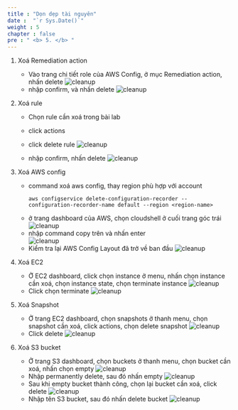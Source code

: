 ```yaml
---
title : "Dọn dẹp tài nguyên"
date :  "`r Sys.Date()`" 
weight : 5 
chapter : false
pre : " <b> 5. </b> "
---
```


1.  Xoá Remediation action
    - Vào trang chi tiết role của AWS Config, ở mục Remediation action, nhấn delete
    ![cleanup](../image/5/5.1.png)
    - nhập confirm, và nhấn delete
    ![cleanup](../image/5/5.2.png)

2. Xoá rule
    - Chọn rule cần xoá trong bài lab
    - click actions
    - click delete rule
    ![cleanup](../image/5/5.3.png)

    - nhập confirm, nhấn delete
    ![cleanup](../image/5/5.4.png)

3. Xoá AWS config
    - command xoá aws config, thay region phù hợp với account
        ```
        aws configservice delete-configuration-recorder --configuration-recorder-name default --region <region-name>
        ```
    - ở trang dashboard của AWS, chọn cloudshell ở cuối trang góc trái
    ![cleanup](../image/5/5.5.png)
    - nhập command copy trên và nhấn enter    
    ![cleanup](../image/5/5.6.png)
    - Kiểm tra lại AWS Config Layout đã trở về ban đầu
    ![cleanup](../image/5/5.7.png)

4. Xoá EC2
    - Ở EC2 dashboard, click chọn instance ở menu, nhấn chọn instance cần xoá, chọn instance state, chọn terminate instance
    ![cleanup](../image/5/5.8.png)
    - Click chọn terminate
    ![cleanup](../image/5/5.9.png)

5. Xoá Snapshot
    - Ở trang EC2 dashboard, chọn snapshots ở thanh menu, chọn snapshot cần xoá, click actions, chọn delete snapshot
    ![cleanup](../image/5/5.10.png)
    - Click delete
    ![cleanup](../image/5/5.11.png)

6. Xoá S3 bucket
    - Ở trang S3 dashboard, chọn buckets ở thanh menu, chọn bucket cần xoá, nhấn chọn empty
    ![cleanup](../image/5/5.12.png)
    - Nhập permanently delete, sau đó nhấn empty
    ![cleanup](../image/5/5.13.png)
    - Sau khi empty bucket thành công, chọn lại bucket cần xoá, click delete
    ![cleanup](../image/5/5.14.png)
    - Nhập tên S3 bucket, sau đó nhấn delete bucket
    ![cleanup](../image/5/5.15.png)
